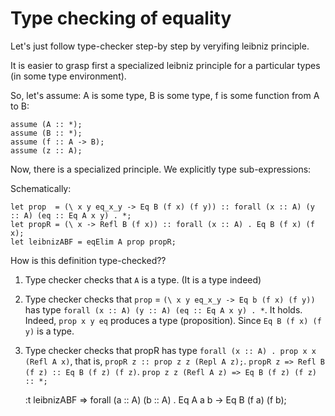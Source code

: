 
# Type checking of equality

Let's just follow type-checker step-by step by veryifing leibniz principle.

It is easier to grasp first a specialized leibniz principle for a particular types (in some type environment).

So, let's assume: A is some type, B is some type, f is some function from A to B:

    assume (A :: *);
    assume (B :: *);
    assume (f :: A -> B);
    assume (z :: A);

Now, there is a specialized principle. We explicitly type sub-expressions:

Schematically:

    let prop  = (\ x y eq_x_y -> Eq B (f x) (f y)) :: forall (x :: A) (y :: A) (eq :: Eq A x y) . *;
    let propR = (\ x -> Refl B (f x)) :: forall (x :: A) . Eq B (f x) (f x);
    let leibnizABF = eqElim A prop propR;

How is this definition type-checked??

1. Type checker checks that `A` is a type. (It is a type indeed)
2. Type checker checks that `prop` = `(\ x y eq_x_y -> Eq b (f x) (f y))`
   has type `forall (x :: A) (y :: A) (eq :: Eq A x y) . *`. It holds.
   Indeed, `prop x y eq` produces a type (proposition).
   Since `Eq B (f x) (f y)` is a type.
3. Type checker checks that propR has type `forall (x :: A) . prop x x (Refl A x)`, that is,
   `propR z :: prop z z (Repl A z);`.
   `propR z => Refl B (f z) :: Eq B (f z) (f z)`.
   `prop z z (Refl A z) => Eq B (f z) (f z) :: *;`


    :t  leibnizABF => forall (a :: A) (b :: A) . Eq A a b -> Eq B (f a) (f b);
